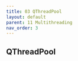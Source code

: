 ```yaml
---
title: 03 QThreadPool
layout: default
parent: 11 Multithreading
nav_order: 3
---
```


## QThreadPool